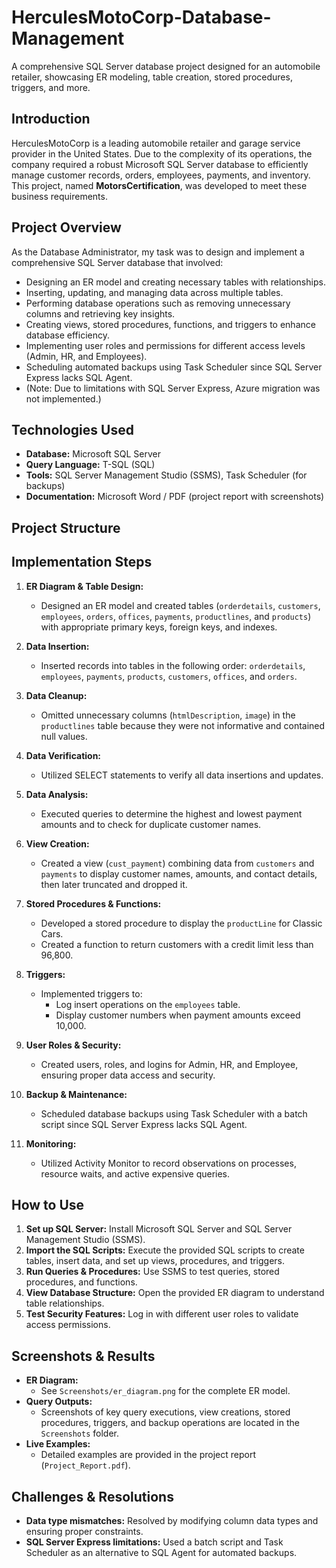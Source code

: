 # HerculesMotoCorp-Database-Management
A comprehensive SQL Server database project designed for an automobile retailer, showcasing ER modeling, table creation, stored procedures, triggers, and more.

## Introduction

HerculesMotoCorp is a leading automobile retailer and garage service provider in the United States. Due to the complexity of its operations, the company required a robust Microsoft SQL Server database to efficiently manage customer records, orders, employees, payments, and inventory. This project, named **MotorsCertification**, was developed to meet these business requirements.

## Project Overview

As the Database Administrator, my task was to design and implement a comprehensive SQL Server database that involved:
- Designing an ER model and creating necessary tables with relationships.
- Inserting, updating, and managing data across multiple tables.
- Performing database operations such as removing unnecessary columns and retrieving key insights.
- Creating views, stored procedures, functions, and triggers to enhance database efficiency.
- Implementing user roles and permissions for different access levels (Admin, HR, and Employees).
- Scheduling automated backups using Task Scheduler since SQL Server Express lacks SQL Agent.
- (Note: Due to limitations with SQL Server Express, Azure migration was not implemented.)

## Technologies Used

- **Database:** Microsoft SQL Server
- **Query Language:** T-SQL (SQL)
- **Tools:** SQL Server Management Studio (SSMS), Task Scheduler (for backups)
- **Documentation:** Microsoft Word / PDF (project report with screenshots)

## Project Structure

## Implementation Steps

1. **ER Diagram & Table Design:**  
   - Designed an ER model and created tables (`orderdetails`, `customers`, `employees`, `orders`, `offices`, `payments`, `productlines`, and `products`) with appropriate primary keys, foreign keys, and indexes.

2. **Data Insertion:**  
   - Inserted records into tables in the following order: `orderdetails`, `employees`, `payments`, `products`, `customers`, `offices`, and `orders`.

3. **Data Cleanup:**  
   - Omitted unnecessary columns (`htmlDescription`, `image`) in the `productlines` table because they were not informative and contained null values.

4. **Data Verification:**  
   - Utilized SELECT statements to verify all data insertions and updates.

5. **Data Analysis:**  
   - Executed queries to determine the highest and lowest payment amounts and to check for duplicate customer names.

6. **View Creation:**  
   - Created a view (`cust_payment`) combining data from `customers` and `payments` to display customer names, amounts, and contact details, then later truncated and dropped it.

7. **Stored Procedures & Functions:**  
   - Developed a stored procedure to display the `productLine` for Classic Cars.
   - Created a function to return customers with a credit limit less than 96,800.

8. **Triggers:**  
   - Implemented triggers to:
     - Log insert operations on the `employees` table.
     - Display customer numbers when payment amounts exceed 10,000.

9. **User Roles & Security:**  
   - Created users, roles, and logins for Admin, HR, and Employee, ensuring proper data access and security.

10. **Backup & Maintenance:**  
    - Scheduled database backups using Task Scheduler with a batch script since SQL Server Express lacks SQL Agent.

11. **Monitoring:**  
    - Utilized Activity Monitor to record observations on processes, resource waits, and active expensive queries.

## How to Use

1. **Set up SQL Server:** Install Microsoft SQL Server and SQL Server Management Studio (SSMS).
2. **Import the SQL Scripts:** Execute the provided SQL scripts to create tables, insert data, and set up views, procedures, and triggers.
3. **Run Queries & Procedures:** Use SSMS to test queries, stored procedures, and functions.
4. **View Database Structure:** Open the provided ER diagram to understand table relationships.
5. **Test Security Features:** Log in with different user roles to validate access permissions.

## Screenshots & Results

- **ER Diagram:**  
  - See `Screenshots/er_diagram.png` for the complete ER model.
- **Query Outputs:**  
  - Screenshots of key query executions, view creations, stored procedures, triggers, and backup operations are located in the `Screenshots` folder.
- **Live Examples:**  
  - Detailed examples are provided in the project report (`Project_Report.pdf`).

## Challenges & Resolutions

- **Data type mismatches:** Resolved by modifying column data types and ensuring proper constraints.
- **SQL Server Express limitations:** Used a batch script and Task Scheduler as an alternative to SQL Agent for automated backups.
